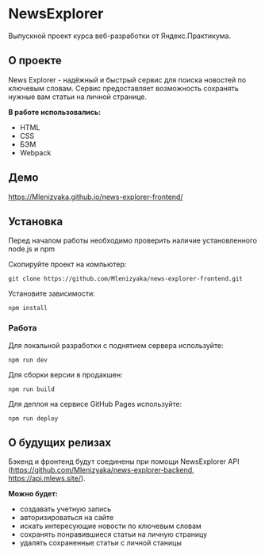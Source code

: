 # NewsExplorer
Выпускной проект курса веб-разработки от Яндекс.Практикума.

## О проекте
News Explorer - надёжный и быстрый сервис для поиска новостей по ключевым словам.
Сервис предоставляет возможность сохранять нужные вам статьи на личной странице.

**В работе использовались:**
- HTML
- CSS
- БЭМ
- Webpack

## Демо
https://Mlenizyaka.github.io/news-explorer-frontend/

## Установка
Перед началом работы необходимо проверить наличие установленного node.js и npm

Скопируйте проект на компьютер:

`git clone https://github.com/Mlenizyaka/news-explorer-frontend.git`

Установите зависимости:

`npm install`

### Работа
Для локальной разработки с поднятием сервера используйте:

`npm run dev`

Для сборки версии в продакшен:

`npm run build`

Для деплоя на сервисе GitHub Pages используйте:

`npm run deploy`

## О будущих релизах
Бэкенд и фронтенд будут соединены при помощи NewsExplorer API (https://github.com/Mlenizyaka/news-explorer-backend, https://api.mlews.site/).

**Можно будет:**

- создавать учетную запись
- авторизироваться на сайте
- искать интересующие новости по ключевым словам
- сохранять понравившиеся статьи на личную страницу
- удалять сохраненные статьи с личной станицы
